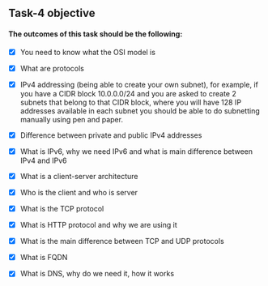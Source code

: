 ## Task-4 objective

#### The outcomes of this task should be the following:

* [x] You need to know what the OSI model is

* [x] What are protocols

* [x] IPv4 addressing (being able to create your own subnet), for example, if you have a CIDR block 10.0.0.0/24 and you are asked to create 2 subnets that belong to that CIDR block, where you will have 128 IP addresses available in each subnet you should be able to do subnetting manually using pen and paper.

* [x] Difference between private and public IPv4 addresses

* [x] What is IPv6, why we need IPv6 and what is main difference between IPv4 and IPv6

* [x] What is a client-server architecture

* [x] Who is the client and who is server

* [x] What is the TCP protocol

* [x] What is HTTP protocol and why we are using it

* [x] What is the main difference between TCP and UDP protocols

* [x] What is FQDN

* [x] What is DNS, why do we need it, how it works


